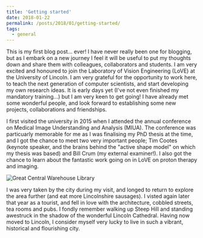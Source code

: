 ```yaml
---
title: 'Getting started'
date: 2018-01-22
permalink: /posts/2018/01/getting-started/
tags:
  - general
---
```


This is my first blog post... ever! I have never really been one for blogging, but as I embark on a new journey I feel it will be useful to put my thoughts down and share them with colleagues, collaborators and students. I am very excited and honoured to join the Laboratory of Vision Engineering (LoVE) at the University of Lincoln. I am very grateful for the opportunity to work here, to teach the next generation of computer scientists, and start developing my own research ideas. It is early days yet (I've not even finished my mandatory training...) but I am very keen to get going! I have already met some wonderful people, and look forward to establishing some new projects, collaborations and friendships.

I first visited the university in 2015 when I attended the annual conference on Medical Image Understanding and Analysis (MIUA). The conference was particuarly memorable for me as I was finalising my PhD thesis at the time, and I got the chance to meet two very important people; Tim Cootes (keynote speaker, and the brains behind the "active shape model" on which my thesis was based) and Bill Crum (my external examiner!). I also got the chance to learn about the fantastic work going on in LoVE on proton therapy and imaging. 

![Great Central Warehouse Library](https://jmbrown89.github.io/images/blog/library.jpg "Great Central Warehouse Library")

I was very taken by the city during my visit, and longed to return to explore the area further (and eat more Lincolnshire sausages). I visted again later that year as a tourist, and fell in love with the architecture, cobbled streets, tea rooms and pubs. I fondly remember walking up Steep Hill and standing awestruck in the shadow of the wonderful Lincoln Cathedral. Having now moved to Lincoln, I consider myself very lucky to live in such a vibrant, historical and flourishing city.

